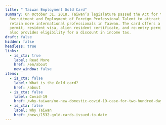 ```yaml
---
title: " Taiwan Employment Gold Card"
summary: On October 31, 2018, Taiwan’s legislature passed the Act for the
  Recruitment and Employment of Foreign Professional Talent to attract and
  retain more international professionals in Taiwan. The card offers a work
  permit, resident visa, alien resident certificate, and re-entry permit. It
  also provides eligibility for a discount in income tax.
draft: false
hidden: false
headless: true
links:
  - is_cta: true
    label: Read More
    href: /en/about
    new_window: false
items:
  - is_cta: false
    label: What is the Gold card?
    href: /about
  - is_cta: false
    label: Covid-19
    href: /why-taiwan/no-new-domestic-covid-19-case-for-two-hundred-days-how-do-taiwan-do-it
  - is_cta: false
    label: Why Taiwan
    href: /news/1532-gold-cards-issued-to-date
---
```

<!-- This text will never be seen -->